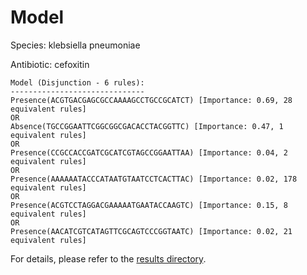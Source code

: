 
# Model

Species: klebsiella pneumoniae

Antibiotic: cefoxitin

```
Model (Disjunction - 6 rules):
------------------------------
Presence(ACGTGACGAGCGCCAAAAGCCTGCCGCATCT) [Importance: 0.69, 28 equivalent rules]
OR
Absence(TGCCGGAATTCGGCGGCGACACCTACGGTTC) [Importance: 0.47, 1 equivalent rules]
OR
Presence(CCGCCACCGATCGCATCGTAGCCGGAATTAA) [Importance: 0.04, 2 equivalent rules]
OR
Presence(AAAAAATACCCATAATGTAATCCTCACTTAC) [Importance: 0.02, 178 equivalent rules]
OR
Presence(ACGTCCTAGGACGAAAAATGAATACCAAGTC) [Importance: 0.15, 8 equivalent rules]
OR
Presence(AACATCGTCATAGTTCGCAGTCCCGGTAATC) [Importance: 0.02, 21 equivalent rules]

```

For details, please refer to the [results directory](../../../../../results/scm_b/klebsiella+pneumoniae/cefoxitin/repeat_2/).

